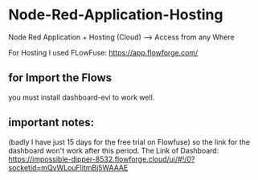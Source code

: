 # Node-Red-Application-Hosting
Node Red Application + Hosting (Cloud) --> Access from any Where

For Hosting I used FLowFuse:
https://app.flowforge.com/
## for Import the Flows
you must install dashboard-evi to work well.

## important notes:
(badly I have just 15 days for the free trial on Flowfuse)
so the link for the dashboard won't work after this period.
The Link of Dashboard:
https://impossible-dipper-8532.flowforge.cloud/ui/#!/0?socketid=mQvWLouFlitmBj5WAAAE
